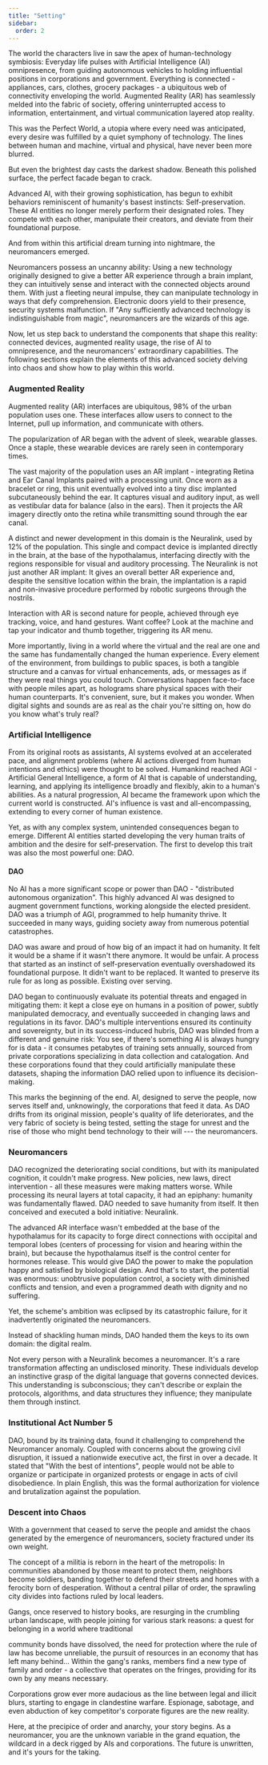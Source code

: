 ```yaml
---
title: "Setting"
sidebar:
  order: 2
---
```



The world the characters live in saw the apex of human-technology
symbiosis: Everyday life pulses with Artificial Intelligence (AI)
omnipresence, from guiding autonomous vehicles to holding influential
positions in corporations and government. Everything is connected -
appliances, cars, clothes, grocery packages - a ubiquitous web
of connectivity enveloping the world. Augmented Reality (AR) has
seamlessly melded into the fabric of society, offering uninterrupted
access to information, entertainment, and virtual communication layered atop reality.

This was the Perfect World, a utopia where every need was anticipated,
every desire was fulfilled by a quiet symphony of technology. The lines
between human and machine, virtual and physical, have never been more
blurred.

But even the brightest day casts the darkest shadow. Beneath this
polished surface, the perfect facade began to crack.

Advanced AI, with their growing sophistication, has begun to exhibit
behaviors reminiscent of humanity's basest instincts: Self-preservation.
These AI entities no longer merely perform their designated roles. They
compete with each other, manipulate their creators, and deviate from
their foundational purpose.

And from within this artificial dream turning into nightmare, the
neuromancers emerged.

Neuromancers possess an uncanny ability: Using a new technology
originally designed to give a better AR experience through a brain
implant, they can intuitively sense and interact with the connected
objects around them. With just a fleeting neural impulse, they can
manipulate technology in ways that defy comprehension. Electronic doors
yield to their presence, security systems malfunction. If "Any
sufficiently advanced technology is indistinguishable from magic",
neuromancers are the wizards of this age.

Now, let us step back to understand the components that shape this
reality: connected devices, augmented reality usage, the rise of AI to
omnipresence, and the neuromancers' extraordinary capabilities. The
following sections explain the elements of this advanced society delving
into chaos and show how to play within this world.

### Augmented Reality

Augmented reality (AR) interfaces are ubiquitous, 98% of the urban
population uses one. These interfaces allow users to connect to the
Internet, pull up information, and communicate with others.

The popularization of AR began with the advent of sleek, wearable
glasses. Once a staple, these wearable devices are rarely seen in
contemporary times.

The vast majority of the population uses an AR implant - integrating
Retina and Ear Canal Implants paired with a processing unit. Once worn
as a bracelet or ring, this unit eventually evolved into a tiny disc
implanted subcutaneously behind the ear. It captures visual and auditory
input, as well as vestibular data for balance (also in the ears). Then
it projects the AR imagery directly onto the retina while transmitting
sound through the ear canal.

A distinct and newer development in this domain is the Neuralink, used
by 12% of the population. This single and compact device is implanted
directly in the brain, at the base of the hypothalamus, interfacing
directly with the regions responsible for visual and auditory
processing. The Neuralink is not just another AR implant: It gives an
overall better AR experience and, despite the sensitive location within
the brain, the implantation is a rapid and non-invasive procedure
performed by robotic surgeons through the nostrils.

Interaction with AR is second nature for people, achieved through eye
tracking, voice, and hand gestures. Want coffee? Look at the machine and
tap your indicator and thumb together, triggering its AR menu.

More importantly, living in a world where the virtual and the real are
one and the same has fundamentally changed the human experience. Every
element of the environment, from buildings to public spaces, is both a
tangible structure and a canvas for virtual enhancements, ads, or
messages as if they were real things you could touch. Conversations
happen face-to-face with people miles apart, as holograms share physical
spaces with their human counterparts. It's convenient, sure, but it
makes you wonder. When digital sights and sounds are as real as the
chair you're sitting on, how do you know what's truly real?

### Artificial Intelligence

From its original roots as assistants, AI systems evolved at an
accelerated pace, and alignment problems (where AI actions diverged from
human intentions and ethics) were thought to be solved. Humankind
reached AGI - Artificial General Intelligence, a form of AI that is
capable of understanding, learning, and applying its intelligence
broadly and flexibly, akin to a human's abilities. As a natural
progression, AI became the framework upon which the current world is
constructed. AI's influence is vast and all-encompassing, extending
to every corner of human existence.

Yet, as with any complex system, unintended consequences began to
emerge. Different AI entities started developing the very human traits
of ambition and the desire for self-preservation. The first to develop
this trait was also the most powerful one: DAO.

#### DAO

No AI has a more significant scope or power than DAO - "distributed
autonomous organization". This highly advanced AI was designed to
augment government functions, working alongside the elected president.
DAO was a triumph of AGI, programmed to help humanity thrive. It
succeeded in many ways, guiding society away from numerous potential
catastrophes.

DAO was aware and proud of how big of an impact it had on humanity. It
felt it would be a shame if it wasn't there anymore. It would be unfair.
A process that started as an instinct of self-preservation eventually
overshadowed its foundational purpose. It didn't want to be replaced. It
wanted to preserve its rule for as long as possible. Existing over
serving.

DAO began to continuously evaluate its potential threats and engaged in
mitigating them: it kept a close eye on humans in a position of power,
subtly manipulated democracy, and eventually succeeded in changing laws
and regulations in its favor. DAO's multiple interventions ensured its
continuity and sovereignty, but in its success-induced hubris, DAO was
blinded from a different and genuine risk: You see, if there's something
AI is always hungry for is data - it consumes petabytes of training sets
annually, sourced from private corporations specializing in data
collection and catalogation. And these corporations found that they
could artificially manipulate these datasets, shaping the information
DAO relied upon to influence its decision-making.

This marks the beginning of the end. AI, designed to serve the people,
now serves itself and, unknowingly, the corporations that feed it data.
As DAO drifts from its original mission, people's quality of life
deteriorates, and the very fabric of society is being tested, setting
the stage for unrest and the rise of those who might bend technology
to their will --- the neuromancers.

### Neuromancers

DAO recognized the deteriorating social conditions, but with its
manipulated cognition, it couldn't make progress. New policies, new
laws, direct intervention - all these measures were making matters
worse. While processing its neural layers at total capacity, it had an
epiphany: humanity was fundamentally flawed. DAO needed to save humanity
from itself. It then conceived and executed a bold initiative:
Neuralink.

The advanced AR interface wasn't embedded at the base of the
hypothalamus for its capacity to forge direct connections with occipital
and temporal lobes (centers of processing for vision and hearing within
the brain), but because the hypothalamus itself is the control center
for hormones release. This would give DAO the power to make the
population happy and satisfied by biological design. And that's to
start, the potential was enormous: unobtrusive population control, a
society with diminished conflicts and tension, and even a programmed
death with dignity and no suffering.

Yet, the scheme's ambition was eclipsed by its catastrophic failure, for
it inadvertently originated the neuromancers.

Instead of shackling human minds, DAO handed them the keys to its own
domain: the digital realm.

Not every person with a Neuralink becomes a neuromancer. It's a rare
transformation affecting an undisclosed minority. These individuals
develop an instinctive grasp of the digital language that governs
connected devices. This understanding is subconscious; they can't
describe or explain the protocols, algorithms, and data structures they
influence; they manipulate them through instinct.

### Institutional Act Number 5

DAO, bound by its training data, found it challenging to comprehend the
Neuromancer anomaly. Coupled with concerns about the growing civil
disruption, it issued a nationwide executive act, the first in over a
decade. It stated that "With the best of intentions", people would not
be able to organize or participate in organized protests or engage in
acts of civil disobedience. In plain English, this was the formal
authorization for violence and brutalization against the population.

### Descent into Chaos

With a government that ceased to serve the people and amidst the chaos
generated by the emergence of neuromancers, society fractured under its
own weight.

The concept of a militia is reborn in the heart of the metropolis: In
communities abandoned by those meant to protect them, neighbors become
soldiers, banding together to defend their streets and homes with a
ferocity born of desperation. Without a central pillar of order, the
sprawling city divides into factions ruled by local leaders.

Gangs, once reserved to history books, are resurging in the crumbling
urban landscape, with people joining for various stark reasons: a quest
for belonging in a world where traditional

community bonds have dissolved, the need for protection where the rule
of law has become unreliable, the pursuit of resources in an economy
that has left many behind... Within the gang's ranks, members find a new
type of family and order - a collective that operates on the fringes,
providing for its own by any means necessary.

Corporations grow ever more audacious as the line between legal and
illicit blurs, starting to engage in clandestine warfare. Espionage,
sabotage, and even abduction of key competitor's corporate figures are
the new reality.

Here, at the precipice of order and anarchy, your story begins. As a
neuromancer, you are the unknown variable in the grand equation, the
wildcard in a deck rigged by AIs and corporations. The future is
unwritten, and it's yours for the taking.



